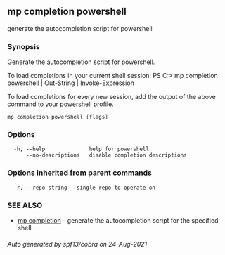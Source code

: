 ## mp completion powershell

generate the autocompletion script for powershell

### Synopsis


Generate the autocompletion script for powershell.

To load completions in your current shell session:
PS C:\> mp completion powershell | Out-String | Invoke-Expression

To load completions for every new session, add the output of the above command
to your powershell profile.


```
mp completion powershell [flags]
```

### Options

```
  -h, --help              help for powershell
      --no-descriptions   disable completion descriptions
```

### Options inherited from parent commands

```
  -r, --repo string   single repo to operate on
```

### SEE ALSO

* [mp completion](mp_completion.md)	 - generate the autocompletion script for the specified shell

###### Auto generated by spf13/cobra on 24-Aug-2021
